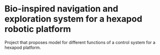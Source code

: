 # Bio-inspired navigation and exploration system for a hexapod robotic platform
Project that proposes model for different functions of a control system for a hexapod platform.
